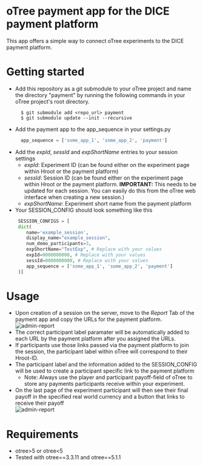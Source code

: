 # oTree payment app for the DICE payment platform

This app offers a simple way to connect oTree experiments to the DICE payment platform. 

# Getting started

* Add this repository as a git submodule to your oTree project and name the directory "payment" by running the following commands in your oTree project's root directory.
  ```console
    $ git submodule add <repo_url> payment
    $ git submodule update --init --recursive
  ```
* Add the payment app to the app_sequence in your settings.py
  ```python
    app_sequence = ['some_app_1', 'some_app_2', 'payment']
  ```
* Add the *expId*, *sessId* and *expShortName* entries to your session settings
  * *expId*: Experiment ID (can be found either on the experiment page within Hroot or the payment platform)
  * *sessId*: Session ID (can be found either on the experiment page within Hroot or the payment platform. **IMPORTANT:** This needs to be updated for each session. You can easily do this from the oTree web interface when creating a new session.)
  * *expShortName*: Experiment short name from the payment platform
* Your SESSION_CONFIG should look something like this
   ```python
    SESSION_CONFIGS = [
    dict(
       name='example_session',
       display_name="example_session",
       num_demo_participants=3,
       expShortName="TestExp", # Replace with your values
       expId=0000000000, # Replace with your values
       sessId=0000000000, # Replace with your values
       app_sequence = ['some_app_1', 'some_app_2', 'payment']
    )]  
    ```

# Usage

* Upon creation of a session on the server, move to the *Report* Tab of the payment app and copy the URLs for the payment platform.
![admin-report](docs/images/admin_report.PNG)
* The correct participant label paramater will be automatically added to each URL by the payment platform after you assigned the URLs. 
* If participants use those links passed via the payment platform to join the session, the participant label within oTree will correspond to their Hroot-ID.
* The participant label and the information added to the SESSION_CONFIG will be used to create a participant specific link to the payment platform 
    * Note: Always use the player and participant payoff-field of oTree to store any payments participants receive within your experiment.
* On the last page of the experiment participant will then see their final payoff in the specified real world currency and a button that links to receive their payoff  
![admin-report](docs/images/page.PNG)

# Requirements
* otree>5 or otree<5
* Tested with otree==3.3.11 and otree==5.1.1
